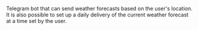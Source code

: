 Telegram bot that can send weather forecasts based on the user's location. It is also possible to set up a daily delivery of the current weather forecast at a time set by the user.

